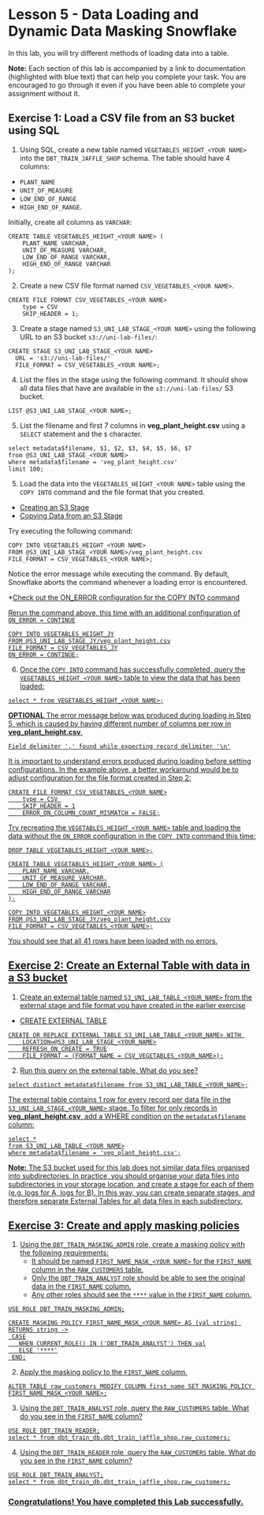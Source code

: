 # Lesson 5 - Data Loading and Dynamic Data Masking Snowflake 

In this lab, you will try different methods of loading data into a table.

**Note:** Each section of this lab is accompanied by a link to documentation (highlighted with blue text) that can help you complete your task. You are encouraged to go through it even if you have been able to complete your assignment without it.

## Exercise 1: Load a CSV file from an S3 bucket using SQL
1. Using SQL, create a new table named `VEGETABLES_HEIGHT_<YOUR NAME>` into the `DBT_TRAIN_JAFFLE_SHOP` schema. The table should have 4 columns: 

* `PLANT_NAME`
* `UNIT_OF_MEASURE`
* `LOW_END_OF_RANGE`
* `HIGH_END_OF_RANGE`. 

Initially, create all columns as `VARCHAR`: 

```
CREATE TABLE VEGETABLES_HEIGHT_<YOUR NAME> (
    PLANT_NAME VARCHAR,
    UNIT_OF_MEASURE VARCHAR,
    LOW_END_OF_RANGE VARCHAR,
    HIGH_END_OF_RANGE VARCHAR
);
```

2. Create a new CSV file format named `CSV_VEGETABLES_<YOUR NAME>`. 
```
CREATE FILE FORMAT CSV_VEGETABLES_<YOUR NAME>
    type = CSV 
    SKIP_HEADER = 1;
```

3. Create a stage named `S3_UNI_LAB_STAGE_<YOUR NAME>` using the following URL to an S3 bucket `s3://uni-lab-files/`:
```
CREATE STAGE S3_UNI_LAB_STAGE_<YOUR NAME>
  URL = 's3://uni-lab-files/'
  FILE_FORMAT = CSV_VEGETABLES_<YOUR NAME>;
```

4. List the files in the stage using the following command. It should show all data files that have are available in the `s3://uni-lab-files/` S3 bucket. 
```
LIST @S3_UNI_LAB_STAGE_<YOUR NAME>;
```

5. List the filename and first 7 columns in **veg_plant_height.csv** using a `SELECT` statement and the `$` character.
```
select metadata$filename, $1, $2, $3, $4, $5, $6, $7
from @S3_UNI_LAB_STAGE_<YOUR NAME>
where metadata$filename = 'veg_plant_height.csv'
limit 100;
```

5. Load the data into the `VEGETABLES_HEIGHT_<YOUR NAME>` table using the `COPY INTO` command and the file format that you created. 

* [Creating an S3 Stage](https://docs.snowflake.com/en/user-guide/data-load-s3-create-stage)
* [Copying Data from an S3 Stage](https://docs.snowflake.com/en/user-guide/data-load-s3-copy)

Try executing the following command:
```
COPY INTO VEGETABLES_HEIGHT_<YOUR NAME>
FROM @S3_UNI_LAB_STAGE_<YOUR NAME>/veg_plant_height.csv
FILE_FORMAT = CSV_VEGETABLES_<YOUR NAME>;
```

Notice the error message while executing the command. By default, Snowflake aborts the command whenever a loading error is encountered. 

*[Check out the ON_ERROR configuration for the COPY INTO <table> command](https://docs.snowflake.com/en/sql-reference/sql/copy-into-table#copy-options-copyoptions)

Rerun the command above, this time with an additional configuration of `ON_ERROR = CONTINUE`
```
COPY INTO VEGETABLES_HEIGHT_JY
FROM @S3_UNI_LAB_STAGE_JY/veg_plant_height.csv
FILE_FORMAT = CSV_VEGETABLES_JY
ON_ERROR = CONTINUE;
```

6. Once the `COPY INTO` command has successfully completed, query the `VEGETABLES_HEIGHT_<YOUR NAME>` table to view the data that has been loaded:
```
select * from VEGETABLES_HEIGHT_<YOUR NAME>;
```

**OPTIONAL** 
The error message below was produced during loading in Step 5, which is caused by having different number of columns per row in **veg_plant_height.csv**.  
```
Field delimiter ',' found while expecting record delimiter '\n'
```

It is important to understand errors produced during loading before setting configurations. In the example above, a better workaround would be to adjust configuration for the file format created in Step 2:
```
CREATE FILE FORMAT CSV_VEGETABLES_<YOUR NAME>
    type = CSV 
    SKIP_HEADER = 1
    ERROR_ON_COLUMN_COUNT_MISMATCH = FALSE;

```
Try recreating the `VEGETABLES_HEIGHT_<YOUR NAME>` table and loading the data without the `ON_ERROR` configuration in the `COPY INTO` command this time:
```
DROP TABLE VEGETABLES_HEIGHT_<YOUR NAME>;

CREATE TABLE VEGETABLES_HEIGHT_<YOUR NAME> (
    PLANT_NAME VARCHAR,
    UNIT_OF_MEASURE VARCHAR,
    LOW_END_OF_RANGE VARCHAR,
    HIGH_END_OF_RANGE VARCHAR
);

COPY INTO VEGETABLES_HEIGHT_<YOUR NAME>
FROM @S3_UNI_LAB_STAGE_JY/veg_plant_height.csv
FILE_FORMAT = CSV_VEGETABLES_<YOUR NAME>;
```

You should see that all 41 rows have been loaded with no errors.

## Exercise 2: Create an External Table with data in a S3 bucket
1. Create an external table named `S3_UNI_LAB_TABLE_<YOUR_NAME>` from the external stage and file format you have created in the earlier exercise

* [CREATE EXTERNAL TABLE](https://docs.snowflake.com/en/sql-reference/sql/create-external-table)

```
CREATE OR REPLACE EXTERNAL TABLE S3_UNI_LAB_TABLE_<YOUR_NAME> WITH 
    LOCATION=@S3_UNI_LAB_STAGE_<YOUR_NAME>
    REFRESH_ON_CREATE = TRUE
    FILE_FORMAT = (FORMAT_NAME = CSV_VEGETABLES_<YOUR_NAME>);
```

2. Run this query on the external table. What do you see?
```
select distinct metadata$filename from S3_UNI_LAB_TABLE_<YOUR_NAME>;
```

The external table contains 1 row for every record per data file in the `S3_UNI_LAB_STAGE_<YOUR_NAME>` stage. To filter for only records in **veg_plant_height.csv**, add a WHERE condition on the `metadata$filename` column:
```
select *
from S3_UNI_LAB_TABLE_<YOUR NAME>
where metadata$filename = 'veg_plant_height.csv';
```
**Note:** The S3 bucket used for this lab does not similar data files organised into subdirectories. In practice, you should organise your data files into subdirectories in your storage location, and create a stage for each of them (e.g. logs for A, logs for B). In this way, you can create separate stages, and therefore separate External Tables for all data files in each subdirectory.

## Exercise 3: Create and apply masking policies
1. Using the `DBT_TRAIN_MASKING_ADMIN` role, create a masking policy with the following requirements:
    - It should be named `FIRST_NAME_MASK_<YOUR NAME>` for the `FIRST_NAME` column in the `RAW_CUSTOMERS` table. 
    - Only the `DBT_TRAIN_ANALYST` role should be able to see the original data in the `FIRST_NAME` column.
    - Any other roles should see the `****` value in the `FIRST_NAME` column.

```
USE ROLE DBT_TRAIN_MASKING_ADMIN;

CREATE MASKING POLICY FIRST_NAME_MASK_<YOUR NAME> AS (val string) RETURNS string ->
 CASE
   WHEN CURRENT_ROLE() IN ('DBT_TRAIN_ANALYST') THEN val
   ELSE '****'
 END;
```

2. Apply the masking policy to the `FIRST_NAME` column.
```
ALTER TABLE raw_customers MODIFY COLUMN first_name SET MASKING POLICY FIRST_NAME_MASK_<YOUR NAME>;
```

3. Using the `DBT_TRAIN_ANALYST` role, query the `RAW_CUSTOMERS` table. What do you see in the `FIRST_NAME` column?
```
USE ROLE DBT_TRAIN_READER;
select * from dbt_train_db.dbt_train_jaffle_shop.raw_customers;
```

4. Using the `DBT_TRAIN_READER` role, query the `RAW_CUSTOMERS` table. What do you see in the `FIRST_NAME` column?
```
USE ROLE DBT_TRAIN_ANALYST;
select * from dbt_train_db.dbt_train_jaffle_shop.raw_customers;
```

### Congratulations! You have completed this Lab successfully.
